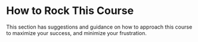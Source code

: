 # How to Rock This Course

This section has suggestions and guidance on how to approach this course to maximize your success, and minimize your frustration.
